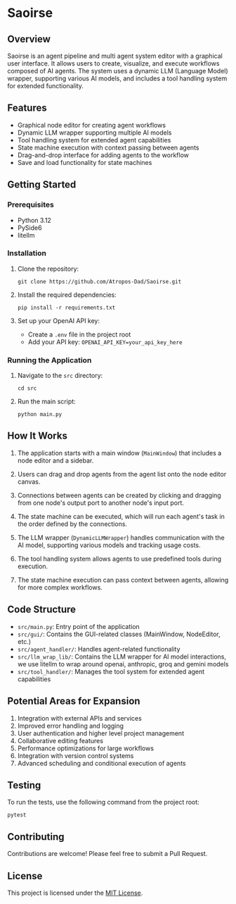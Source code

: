 # Saoirse

## Overview

Saoirse is an agent pipeline and multi agent system editor with a graphical user interface. It allows users to create, visualize, and execute workflows composed of AI agents. The system uses a dynamic LLM (Language Model) wrapper, supporting various AI models, and includes a tool handling system for extended functionality.

## Features

- Graphical node editor for creating agent workflows
- Dynamic LLM wrapper supporting multiple AI models
- Tool handling system for extended agent capabilities
- State machine execution with context passing between agents
- Drag-and-drop interface for adding agents to the workflow
- Save and load functionality for state machines

## Getting Started

### Prerequisites

- Python 3.12
- PySide6
- litellm

### Installation

1. Clone the repository:
   ```
   git clone https://github.com/Atropos-Dad/Saoirse.git
   ```

2. Install the required dependencies:
   ```
   pip install -r requirements.txt
   ```

3. Set up your OpenAI API key:
   - Create a `.env` file in the project root
   - Add your API key: `OPENAI_API_KEY=your_api_key_here`

### Running the Application

1. Navigate to the `src` directory:
   ```
   cd src
   ```

2. Run the main script:
   ```
   python main.py
   ```

## How It Works

1. The application starts with a main window (`MainWindow`) that includes a node editor and a sidebar.

2. Users can drag and drop agents from the agent list onto the node editor canvas.

3. Connections between agents can be created by clicking and dragging from one node's output port to another node's input port.

4. The state machine can be executed, which will run each agent's task in the order defined by the connections.

5. The LLM wrapper (`DynamicLLMWrapper`) handles communication with the AI model, supporting various models and tracking usage costs.

6. The tool handling system allows agents to use predefined tools during execution.

7. The state machine execution can pass context between agents, allowing for more complex workflows.

## Code Structure

- `src/main.py`: Entry point of the application
- `src/gui/`: Contains the GUI-related classes (MainWindow, NodeEditor, etc.)
- `src/agent_handler/`: Handles agent-related functionality
- `src/llm_wrap_lib/`: Contains the LLM wrapper for AI model interactions, we use litellm to wrap around openai, anthropic, groq and gemini models
- `src/tool_handler/`: Manages the tool system for extended agent capabilities

## Potential Areas for Expansion

1. Integration with external APIs and services
2. Improved error handling and logging
3. User authentication and higher level project management
4. Collaborative editing features
5. Performance optimizations for large workflows
6. Integration with version control systems
7. Advanced scheduling and conditional execution of agents

## Testing

To run the tests, use the following command from the project root:
```
pytest
```


## Contributing

Contributions are welcome! Please feel free to submit a Pull Request.

## License

This project is licensed under the [MIT License](LICENSE).

